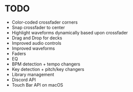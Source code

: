 # TODO

* Color-coded crossfader corners
* Snap crossfader to center
* Highlight waveforms dynamically based upon crossfader
* Drag and Drop for decks
* Improved audio controls
* Improved waveforms
* Faders
* EQ
* BPM detection + tempo changers
* Key detection + pitch/key changers
* Library management
* Discord API
* Touch Bar API on macOS
